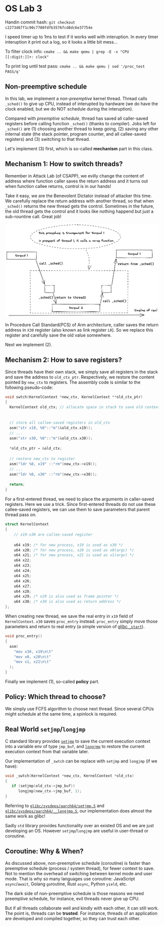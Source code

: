 # OS Lab 3

Handin commit hash: `git checkout c2273d67f1c90c7780fdfb3576fcd8dc6e37754e`

I speed timer up to 1ms to test if it works well with interuption. In every timer interuption it print out a log, so it looks a little bit mess...

To filter clock info: `cmake .. && make qemu | grep -E -v "CPU [[:digit:]]+: clock"`

To print log until test pass: `cmake .. && make qemu | sed '/proc_test PASS/q'`

## Non-preemptive schedule

In this lab, we implement a *non-preemptive* kernel thread. Thread calls `_sched()` to give up CPU, instead of interupted by hardware (we do have the clock enabled, but we do NOT schedule during the interuption).

Compared with *preemptive schedule*, thread has saved all caller-saved registers before calling function `_sched()` (thanks to compiler). Jobs left for `_sched()` are (1) choosing another thread to keep going, (2) saving any other internal state (the stack pointer, program counter, and all callee-saved registers) and (3) switching to that thread.

Let's implement (3) first, which is so-called **mechanism** part in this class.

## Mechanism 1: How to switch threads?

Remember in Attack Lab (of CSAPP), we evilly change the content of address where function caller saves the return address and it turns out when function callee returns, control is in our hands!

Take it easy, we are the Benevolent Dictator instead of attacker this time. We carefully replace the return address with another thread, so that when `_sched()` returns the new thread gets the control. Sometimes in the future, the old thread gets the control and it looks like nothing happend but just a sub-rountine call. Great job!

![](non-preemptive.excalidraw.png)

In Procedure Call Standard(PCS) of Arm architecture, caller saves the return address in `X30` register (also known as link register `LR`). So we replace this register and carefully save the old value somewhere.

Next we implement (2).

## Mechanism 2: How to save registers?

Since threads have their own stack, we simply save all registers in the stack and save the address to `old_ctx_ptr`. Respectively, we restore the content pointed by `new_ctx` to registers. The assembly code is similar to the following pseudo-code:

```c
void swtch(KernelContext *new_ctx, KernelContext **old_ctx_ptr)
{
  KernelContext old_ctx; // allocate space in stack to save old context


  // store all callee-saved registers in old_ctx
  asm("str x19, %0"::"m"(&old_ctx.x19));
  // ...
  asm("str x30, %0"::"m"(&old_ctx.x30));

  *old_ctx_ptr = &old_ctx;

  // restore new_ctx to register
  asm("ldr %0, x19" ::"rm"(new_ctx->x19));
  // ...
  asm("ldr %0, x30" ::"rm"(new_ctx->x30));

  return;
}
```

For a first-entered thread, we need to place the arguments in caller-saved registers. Here we use a trick. Since first-entered threads do not use these callee-saved registers, we can use them to save parameters that parent thread pass on.

```C
struct KernelContext
{
    // x19-x30 are callee-saved register

    u64 x19; /* for new process, x19 is used as x30 */
    u64 x20; /* for new process, x20 is used as x0(argc) */
    u64 x21; /* for new process, x21 is used as x1(argv) */
    u64 x22;
    u64 x23;
    u64 x24;
    u64 x25;
    u64 x26;
    u64 x27;
    u64 x28;
    u64 x29; /* x29 is also used as frame pointer */
    u64 x30; /* x30 is also used as return address */
};
```

When creating new thread, we save the real entry in `x19` field of `KernelContext`. `x30` saves `proc_entry` instead. `proc_entry` simply move those parameters and return to real entry (a simple version of [glibc `_start`](https://github.com/qsliu2017/glibc/blob/master/sysdeps/aarch64/start.S)).

```c
void proc_entry()
{
  asm(
    "mov x30, x19\n\t"
    "mov x0, x20\n\t"
    "mov x1, x21\n\t"
  );
}
```

Finally we implement (1), so-called **policy** part.

## Policy: Which thread to choose?

We simply use FCFS algorithm to choose next thread. Since several CPUs might schedule at the same time, a spinlock is required.

## Real World `setjmp`/`longjmp`

C standard library provides [`setjmp`](https://en.cppreference.com/w/c/program/setjmp) to save the current execution context into a variable env of type `jmp_buf`, and [`longjmp`](https://en.cppreference.com/w/c/program/longjmp) to restore the current execution context from that variable later.

Our implementation of `_swtch` can be replace with `setjmp` and `longjmp` (if we have):

```C
void _swtch(KernelContext *new_ctx, KernelContext *old_ctx)
{
   if (setjmp(old_ctx->jmp_buf))
      longjmp(new_ctx->jmp_buf, 1);
}
```

Referring to [`glibc/sysdeps/aarch64/setjmp.S`](https://github.com/qsliu2017/glibc/blob/master/sysdeps/aarch64/setjmp.S) and [`glibc/sysdeps/aarch64/__longjmp.S`](https://github.com/qsliu2017/glibc/blob/master/sysdeps/aarch64/__longjmp.S), our implementation does almost the same work as glibc!

Sadly `std` library provides functionality over an existed OS and we are just developing an OS. However `setjmp`/`longjmp` are useful in user-thread or coroutine.

## Coroutine: Why & When?

As discussed above, non-preemptive schedule (coroutine) is faster than preemptive schedule (process / system thread), for fewer context to save. Not to mention the overhead of switching between kernel mode and user mode. That is why so many languages use coroutine: JavaScript `async`/`await`, Golang `go`routine, Rust `async`, Python `yield`, etc.

The dark side of non-preemptive schedule is those reasons we need preemptive schedule, for instance, evil threads never give up CPU.

But if all threads collaborate well and kindly with each other, it can still work. The point is, threads can be **trusted**. For instance, threads of an application are developed and compiled together, so they can trust each other.
